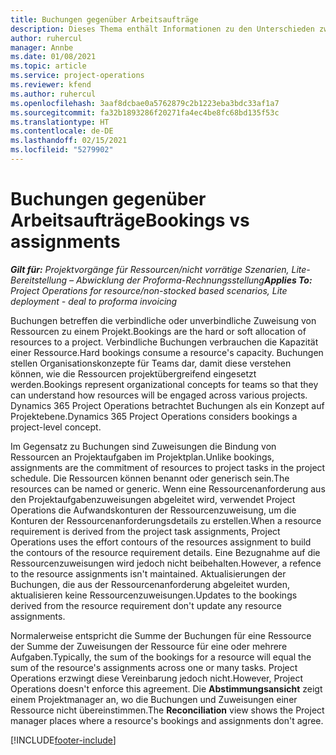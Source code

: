 ```yaml
---
title: Buchungen gegenüber Arbeitsaufträge
description: Dieses Thema enthält Informationen zu den Unterschieden zwischen Ressourcenbuchungen und Ressourcenarbeitsaufträgen.
author: ruhercul
manager: Annbe
ms.date: 01/08/2021
ms.topic: article
ms.service: project-operations
ms.reviewer: kfend
ms.author: ruhercul
ms.openlocfilehash: 3aaf8dcbae0a5762879c2b1223eba3bdc33af1a7
ms.sourcegitcommit: fa32b1893286f20271fa4ec4be8fc68bd135f53c
ms.translationtype: HT
ms.contentlocale: de-DE
ms.lasthandoff: 02/15/2021
ms.locfileid: "5279902"
---
```

# <a name="bookings-vs-assignments"></a><span data-ttu-id="75bfa-103">Buchungen gegenüber Arbeitsaufträge</span><span class="sxs-lookup"><span data-stu-id="75bfa-103">Bookings vs assignments</span></span>

<span data-ttu-id="75bfa-104">_**Gilt für:** Projektvorgänge für Ressourcen/nicht vorrätige Szenarien, Lite-Bereitstellung – Abwicklung der Proforma-Rechnungsstellung_</span><span class="sxs-lookup"><span data-stu-id="75bfa-104">_**Applies To:** Project Operations for resource/non-stocked based scenarios, Lite deployment - deal to proforma invoicing_</span></span>

<span data-ttu-id="75bfa-105">Buchungen betreffen die verbindliche oder unverbindliche Zuweisung von Ressourcen zu einem Projekt.</span><span class="sxs-lookup"><span data-stu-id="75bfa-105">Bookings are the hard or soft allocation of resources to a project.</span></span> <span data-ttu-id="75bfa-106">Verbindliche Buchungen verbrauchen die Kapazität einer Ressource.</span><span class="sxs-lookup"><span data-stu-id="75bfa-106">Hard bookings consume a resource's capacity.</span></span> <span data-ttu-id="75bfa-107">Buchungen stellen Organisationskonzepte für Teams dar, damit diese verstehen können, wie die Ressourcen projektübergreifend eingesetzt werden.</span><span class="sxs-lookup"><span data-stu-id="75bfa-107">Bookings represent organizational concepts for teams so that they can understand how resources will be engaged across various projects.</span></span> <span data-ttu-id="75bfa-108">Dynamics 365 Project Operations betrachtet Buchungen als ein Konzept auf Projektebene.</span><span class="sxs-lookup"><span data-stu-id="75bfa-108">Dynamics 365 Project Operations considers bookings a project-level concept.</span></span> 

<span data-ttu-id="75bfa-109">Im Gegensatz zu Buchungen sind Zuweisungen die Bindung von Ressourcen an Projektaufgaben im Projektplan.</span><span class="sxs-lookup"><span data-stu-id="75bfa-109">Unlike bookings, assignments are the commitment of resources to project tasks in the project schedule.</span></span> <span data-ttu-id="75bfa-110">Die Ressourcen können benannt oder generisch sein.</span><span class="sxs-lookup"><span data-stu-id="75bfa-110">The resources can be named or generic.</span></span>  <span data-ttu-id="75bfa-111">Wenn eine Ressourcenanforderung aus den Projektaufgabenzuweisungen abgeleitet wird, verwendet Project Operations die Aufwandskonturen der Ressourcenzuweisung, um die Konturen der Ressourcenanforderungsdetails zu erstellen.</span><span class="sxs-lookup"><span data-stu-id="75bfa-111">When a resource requirement is derived from the project task assignments, Project Operations uses the effort contours of the resources assignment to build the contours of the resource requirement details.</span></span> <span data-ttu-id="75bfa-112">Eine Bezugnahme auf die Ressourcenzuweisungen wird jedoch nicht beibehalten.</span><span class="sxs-lookup"><span data-stu-id="75bfa-112">However, a refence to the resource assignments isn't maintained.</span></span> <span data-ttu-id="75bfa-113">Aktualisierungen der Buchungen, die aus der Ressourcenanforderung abgeleitet wurden, aktualisieren keine Ressourcenzuweisungen.</span><span class="sxs-lookup"><span data-stu-id="75bfa-113">Updates to the bookings derived from the resource requirement don't update any resource assignments.</span></span>

<span data-ttu-id="75bfa-114">Normalerweise entspricht die Summe der Buchungen für eine Ressource der Summe der Zuweisungen der Ressource für eine oder mehrere Aufgaben.</span><span class="sxs-lookup"><span data-stu-id="75bfa-114">Typically, the sum of the bookings for a resource will equal the sum of the resource's assignments across one or many tasks.</span></span> <span data-ttu-id="75bfa-115">Project Operations erzwingt diese Vereinbarung jedoch nicht.</span><span class="sxs-lookup"><span data-stu-id="75bfa-115">However, Project Operations doesn't enforce this agreement.</span></span> <span data-ttu-id="75bfa-116">Die **Abstimmungsansicht** zeigt einem Projektmanager an, wo die Buchungen und Zuweisungen einer Ressource nicht übereinstimmen.</span><span class="sxs-lookup"><span data-stu-id="75bfa-116">The **Reconciliation** view shows the Project manager places where a resource's bookings and assignments don't agree.</span></span>




[!INCLUDE[footer-include](../includes/footer-banner.md)]